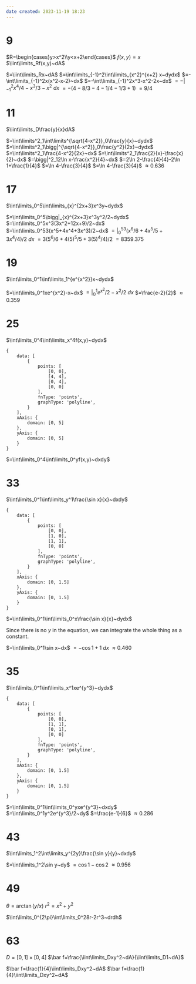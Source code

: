 ```yaml
---
date created: 2023-11-19 18:23
---
```


# 9

$R=\begin{cases}y>x^2\\y<x+2\end{cases}$
$f(x,y)=x$
$\iint\limits_Rf(x,y)~dA$

$=\iint\limits_Rx~dA$
$=\int\limits_{-1}^2\int\limits_{x^2}^{x+2} x~dydx$
$=-\int\limits_{-1}^2x(x^2-x-2)~dx$
$=-\int\limits_{-1}^2x^3-x^2-2x~dx$
$=-\bigg|_{-1}^2x^4/4-x^3/3-x^2~dx$
$=-(4-8/3-4-1/4-1/3+1)$
$=9/4$

# 11

$\iint\limits_D\frac{y}{x}dA$

$=\int\limits^2_1\int\limits^{\sqrt{4-x^2}}_0\frac{y}{x}~dydx$
$=\int\limits^2_1\bigg|^{\sqrt{4-x^2}}_0\frac{y^2}{2x}~dydx$
$=\int\limits^2_1\frac{4-x^2}{2x}~dx$
$=\int\limits^2_1\frac{2}{x}-\frac{x}{2}~dx$
$=\bigg|^2_12\ln x-\frac{x^2}{4}~dx$
$=2\ln 2-\frac{4}{4}-2\ln 1+\frac{1}{4}$
$=\ln 4-\frac{3}{4}$
$=\ln 4-\frac{3}{4}$
$\approx0.636$

# 17

$\int\limits_0^5\int\limits_{x}^{2x+3}x^3y~dydx$

$=\int\limits_0^5\bigg|_{x}^{2x+3}x^3y^2/2~dydx$
$=\int\limits_0^5x^3(3x^2+12x+9)/2~dx$
$=\int\limits_0^53(x^5+4x^4+3x^3)/2~dx$
$=\bigg|_0^53(x^6/6+4x^5/5+3x^4/4)/2~dx$
$=3(5^6/6+4(5)^5/5+3(5)^4/4)/2$
$=8359.375$

# 19

$\int\limits_0^1\int\limits_1^{e^{x^2}}x~dydx$

$=\int\limits_0^1xe^{x^2}-x~dx$
$=\bigg|_0^1e^{x^2}/2-x^2/2~dx$
$=\frac{e-2}{2}$
$\approx0.359$

# 25

$\int\limits_0^4\int\limits_x^4f(x,y)~dydx$

```function-plot
{
	data: [
		{
			points: [
				[0, 0],
				[4, 4],
				[0, 4],
				[0, 0]
			],
			fnType: 'points',
			graphType: 'polyline',
		}
	],
	xAxis: {
		domain: [0, 5]
	},
	yAxis: {
		domain: [0, 5]
	}
}
```

$=\int\limits_0^4\int\limits_0^yf(x,y)~dxdy$

# 33

$\int\limits_0^1\int\limits_y^1\frac{\sin x}{x}~dxdy$

```function-plot
{
	data: [
		{
			points: [
				[0, 0],
				[1, 0],
				[1, 1],
				[0, 0]
			],
			fnType: 'points',
			graphType: 'polyline',
		}
	],
	xAxis: {
		domain: [0, 1.5]
	},
	yAxis: {
		domain: [0, 1.5]
	}
}
```

$=\int\limits_0^1\int\limits_0^x\frac{\sin x}{x}~dydx$

Since there is no $y$ in the equation, we can integrate the whole thing as a constant.

$=\int\limits_0^1\sin x~dx$
$=-\cos 1+1~dx$
$\approx0.460$

# 35

$\int\limits_0^1\int\limits_x^1xe^{y^3}~dydx$

```function-plot
{
	data: [
		{
			points: [
				[0, 0],
				[1, 1],
				[0, 1],
				[0, 0]
			],
			fnType: 'points',
			graphType: 'polyline',
		}
	],
	xAxis: {
		domain: [0, 1.5]
	},
	yAxis: {
		domain: [0, 1.5]
	}
}
```

$=\int\limits_0^1\int\limits_0^yxe^{y^3}~dxdy$
$=\int\limits_0^1y^2e^{y^3}/2~dy$
$=\frac{e-1}{6}$
$\approx0.286$

# 43

$\int\limits_1^2\int\limits_y^{2y}\frac{\sin y}{y}~dxdy$

$=\int\limits_1^2\sin y~dy$
$=\cos1-\cos 2$
$\approx0.956$

# 49

$\theta=\arctan(y/x)$
$r^2=x^2+y^2$

$\int\limits_0^{2\pi}\int\limits_0^28r-2r^3~drdh$

# 63

$D=[0,1]\times[0,4]$
$\bar f=\frac{\iint\limits_Dxy^2~dA}{\iint\limits_D1~dA}$

$\bar f=\frac{1}{4}\iint\limits_Dxy^2~dA$
$\bar f=\frac{1}{4}\iint\limits_Dxy^2~dA$
